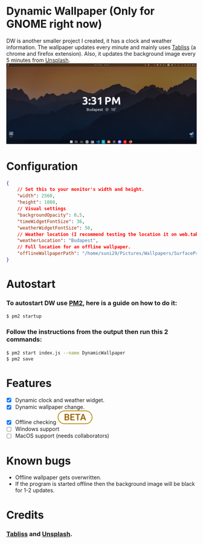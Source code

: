 # Dynamic Wallpaper (Only for GNOME right now)
DW is another smaller project I created, it has a clock and weather information. The wallpaper updates every minute and mainly uses [Tabliss](https://web.tabliss.io/) (a chrome and firefox extension). Also, it updates the background image every 5 minutes from [Unsplash](https://unsplash.com).
![Image](./README.png)
# Configuration
```json
{
    // Set this to your monitor's width and height.
    "width": 2560,
    "height": 1080,
    // Visual settings
    "backgroundOpacity": 0.5,
    "timeWidgetFontSize": 36,
    "weatherWidgetFontSize": 56,
    // Weather location (I recommend testing the location it on web.tabliss.io first then put it in this config)
    "weatherLocation": "Budapest",
    // Full location for an offline wallpaper.
    "offlineWallpaperPath": "/home/suni29/Pictures/Wallpapers/SurfacePro/dark-mountain-valley-wheat-field.jpg"
}
```
# Autostart
### To autostart DW use [PM2](https://pm2.keymetrics.io/), here is a guide on how to do it:
```bash
$ pm2 startup
```
### Follow the instructions from the output then run this 2 commands:
```bash
$ pm2 start index.js --name DynamicWallpaper
$ pm2 save
```
# Features
- [x] Dynamic clock and weather widget.
- [x] Dynamic wallpaper change.
- [x] Offline checking ![BETA](./BETA.svg)
- [ ] Windows support
- [ ] MacOS support (needs collaborators)
# Known bugs
- Offline wallpaper gets overwritten.
- If the program is started offline then the background image will be black for 1-2 updates.
# Credits
### [Tabliss](https://tabliss.io/) and [Unsplash](https://unsplash.com).
